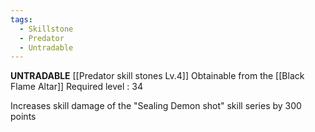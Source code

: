 ```yaml
---
tags:
  - Skillstone
  - Predator
  - Untradable
---
```

**UNTRADABLE**
[[Predator skill stones Lv.4]]
Obtainable from the [[Black Flame Altar]]
Required level : 34

Increases skill damage of the "Sealing Demon shot" skill series by 300 points
